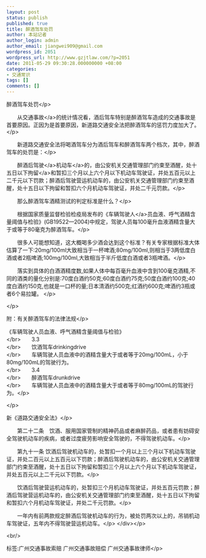 ```yaml
---
layout: post
status: publish
published: true
title: 醉酒驾车处罚
author: 本站记者
author_login: admin
author_email: jiangwei909@gmail.com
wordpress_id: 2051
wordpress_url: http://www.gzjtlaw.com/?p=2051
date: 2011-05-29 09:30:28.000000000 +08:00
categories:
- 交通常识
tags: []
comments: []
---
```

<p><p>醉酒驾车处罚<&#47;p><p>　　从<a>交通事故<&#47;a>的统计情况看，酒后驾车特别是醉酒驾车造成的交通事故是首要原因。正因为是首要原因，新道路交通安全法把醉酒驾车的惩罚力度加大了。<&#47;p><p>　　新道路交通安全法将喝酒驾车分为酒后驾车和醉酒驾车两个档次，其中，醉酒驾车的处罚是：<&#47;p><p>　　醉酒后<a>驾驶<&#47;a><a>机动车<&#47;a>的，由公安机关交通管理部门约束至酒醒，处十五日以下<a>拘留<&#47;a>和暂扣三个月以上六个月以下机动车驾驶证，并处五百元以上二千元以下罚款；醉酒后驾驶营运机动车的，由公安机关交通管理部门约束至酒醒，处十五日以下拘留和暂扣六个月机动车驾驶证，并处二千元罚款。<&#47;p><p>　　那么醉酒驾车酒精测试的判定标准是什么？<&#47;p><p>　　根据国家质量监督检验检疫局发布的《车辆<a>驾驶人<&#47;a>员血液、呼气酒精含量阈值与检验》(GB19522&mdash;2004)中规定，驾驶人员每100毫升血液酒精含量大于或等于80毫克为醉酒驾车。<&#47;p><p>　　很多人可能想知道，这大概喝多少酒会达到这个标准？有关专家根据标准大体估算了一下:20mg&#47;100ml大致相当于一杯啤酒;80mg&#47;100ml,则相当于3两低度白酒或者2瓶啤酒;100mg&#47;100ml,大致相当于半斤低度白酒或者3瓶啤酒。<&#47;p><p>　　落实到具体的白酒酒精度数,如果人体中每百毫升血液中含到100毫克酒精,不同的酒类的量化分别是:70度白酒约50克;60度白酒约75克;50度白酒约100克;40度白酒约150克,也就是一口杯的量;日本清酒约500克;红酒约600克;啤酒约3瓶或者6个易拉罐。 <&#47;p><p><&#47;p><p>附：有关醉酒驾车的法律法规<&#47;p><p>《车辆驾驶人员血液、呼气酒精含量阈值与检验》<br><&#47;br>　　3.3<br><&#47;br>　　饮酒驾车drinkingdrive<br><&#47;br>　　车辆驾驶人员血液中的酒精含量大于或者等于20mg&#47;100mL，小于80mg&#47;100mL的驾驶行为。<br><&#47;br>　　3.4<br><&#47;br>　　醉酒驾车drunkdrive<br><&#47;br>　　车辆驾驶人员血液中的酒精含量大于或者等于80mg&#47;100mL的驾驶行为。<&#47;p><p><&#47;p><p>新《道路交通安全法》<&#47;p><p>　　第二十二条　饮酒、服用国家管制的精神药品或者麻醉药品，或者患有妨碍安全驾驶机动车的疾病，或者过度疲劳影响安全驾驶的，不得驾驶机动车。<&#47;p><p>　　第九十一条 饮酒后驾驶机动车的，处暂扣一个月以上三个月以下机动车驾驶证，并处二百元以上五百元以下罚款；醉酒后驾驶机动车的，由公安机关交通管理部门约束至酒醒，处十五日以下拘留和暂扣三个月以上六个月以下机动车驾驶证，并处五百元以上二千元以下罚款。<&#47;p><p>　　饮酒后驾驶营运机动车的，处暂扣三个月机动车驾驶证，并处五百元罚款；醉酒后驾驶营运机动车的，由公安机关交通管理部门约束至酒醒，处十五日以下拘留和暂扣六个月机动车驾驶证，并处二千元罚款。<&#47;p><p>　　一年内有前两款规定醉酒后驾驶机动车的行为，被处罚两次以上的，吊销机动车驾驶证，五年内不得驾驶营运机动车。<&#47;p> <&#47;div><&#47;p><br&#47;><p>标签:广州交通事故索赔 广州交通事故赔偿 广州交通事故律师<&#47;p>
